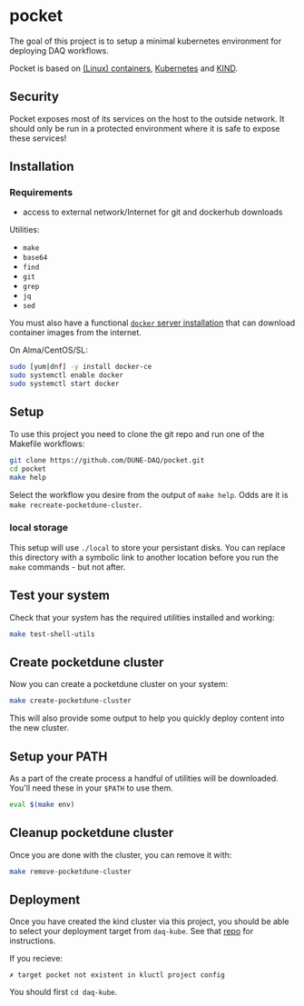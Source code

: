 # pocket

The goal of this project is to setup a minimal kubernetes environment for deploying DAQ workflows.

Pocket is based on [(Linux) containers](https://docker.io), [Kubernetes](https://kubernetes.io) and [KIND](https://kind.sigs.k8s.io).

## Security

Pocket exposes most of its services on the host to the outside network. It should only be run in a protected environment where it is safe to expose these services!

## Installation

### Requirements

- access to external network/Internet for git and dockerhub downloads

Utilities:

- `make`
- `base64`
- `find`
- `git`
- `grep`
- `jq`
- `sed`

You must also have a functional [`docker` server installation](https://docs.docker.com/engine/install/#server) that can download container images from the internet.

On Alma/CentOS/SL:
```bash
sudo [yum|dnf] -y install docker-ce
sudo systemctl enable docker
sudo systemctl start docker
```

## Setup

To use this project you need to clone the git repo and run one of the Makefile workflows:

```bash
git clone https://github.com/DUNE-DAQ/pocket.git
cd pocket
make help
```

Select the workflow you desire from the output of `make help`.  Odds are it is `make recreate-pocketdune-cluster`.

### local storage

This setup will use `./local` to store your persistant disks. You can replace this directory with a symbolic link to another location before you run the `make` commands - but not after.

## Test your system

Check that your system has the required utilities installed and working:

```bash
make test-shell-utils
```

## Create pocketdune cluster

Now you can create a pocketdune cluster on your system:

```bash
make create-pocketdune-cluster
```

This will also provide some output to help you quickly deploy content into the new cluster.

## Setup your PATH

As a part of the create process a handful of utilities will be downloaded.  You'll need these in your `$PATH` to use them.

```bash
eval $(make env)
```

## Cleanup pocketdune cluster

Once you are done with the cluster, you can remove it with:

```bash
make remove-pocketdune-cluster
```

## Deployment

Once you have created the kind cluster via this project, you should be able to select your deployment target from `daq-kube`. See that [repo](https://github.com/DUNE-DAQ/daq-kube) for instructions.

If you recieve:

```
✗ target pocket not existent in kluctl project config
```

You should first `cd daq-kube`.
